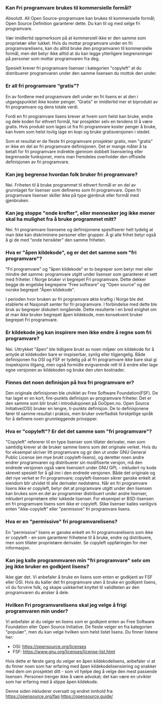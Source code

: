 ### Kan Fri programvare brukes til kommersielle formål?
Absolutt. All Open Source-programvare kan brukes til kommersielle formål; Open Source Definition garanterer dette. Du kan til og med selge fri programvare.

Vær imidlertid oppmerksom på at kommersiell ikke er den samme som proprietær eller lukket. Hvis du mottar programvare under en fri programvarelisens, kan du alltid bruke den programvaren til kommersielle formål, men det betyr ikke alltid at du kan legge ytterligere begrensninger på personer som mottar programvaren fra deg. 

Spesielt krever fri programvare lisenser i kategorien "copyleft" at du distribuerer programvaren under den samme lisensen du mottok den under.

### Er all fri programvare “gratis”?
En av fordlene med programvare delt under en fri lisens er at den i utgangspunktet ikke koster penger. “Gratis” er imidlertid mer et biprodukt av fri programvare og dens totale verdi.

Fordi en fri programvare lisens krever at hvem som helst kan bruke, endre og dele koden for ethvert formål, har prosjekter selv en tendens til å være gratis. Hvis produkt som lages ut fra fri programvare koster penger å bruke, kan hvem som helst lovlig lage en kopi og bruke gratisversjonen i stedet.

Som et resultat er de fleste fri programvare prosjekter gratis, men "gratis" er ikke en del av fri programvare definisjonen. Det er mange måter å ta betalt for fri programvare indirekte gjennom dobbelt lisensiering eller begrensede funksjoner, mens man fremdeles overholder den offisielle definisjonen av fri programvare.

### Kan jeg begrense hvordan folk bruker fri programvare?
Nei. Friheten til å bruke programmet til ethvert formål er en del av grunnlaget for lisenser som defineres som fri programvare. Open fri programvare lisenser skiller ikke på type gjenbruk eller formål med gjenbruken.

### Kan jeg stoppe "onde krefter", eller mennesker jeg ikke mener skal ha mulighet fra å bruke programmet mitt?
Nei. fri programvare lisensene og definisjonene spesifiserer helt tydelig at man ikke kan diskriminere personer eller grupper. Å gi alle frihet betyr også å gi de med “onde hensikter” den samme friheten.

### Hva er "åpen kildekode", og er det det samme som "fri programvare"?
"Fri programvare" og "åpen kildekode" er to begreper som betyr mer eller mindre det samme: programvare utgitt under lisenser som garanterer et sett med friheter. 
I Norge bruker vi begrepet Fri programvare. Dette dekker begge de engelske begrepene “Free software” og “Open source” og det norske begrepet "Åpen kildekode". 

I perioden hvor bruken av fri programvare økte kraftig i Norge ble det etablerte et Nasjonalt senter for fri programvare. I forbindelse med dette ble bruk av begreper diskutert inngående. Dette resulterte i en bred enighet om at man ikke bruker begrepet åpen kildekode, men konsekvent bruker begrepet Fri programvare.

### Er kildekode jeg kan inspirere men ikke endre å regne som fri programvare?
Nei. Uttrykket "åpen" ble tidligere brukt av noen miljøer om kildekode for å antyde at kildekoden bare er inspiserbar, synlig eller tilgjengelig. Både definisjonen fra OSI og FSF er tydelig på at fri programvare ikke bare skal gi inspeksjons tilgang, men også formidle evigvarende rett til å endre eller lage egne versjonen av kildekoden og bruke den uten kostnader.

### Finnes det noen definisjon på hva fri programvare er?
Den originale definisjonen ble utviklet av Free Software Foundation(FSF). De har laget er en kort, fire-punkts definisjon av programvare friheter. Det er den samme som blir brukt i introduksjonen på GoOpen.no. Open Source Initiative(OSI) bruker en lengre, ti-punkts definisjon. De to definisjonene fører til samme resultat i praksis, men bruker overfladisk forskjellige språk for å definere noen grunnleggende prinsipper. 

### Hva er "copyleft"? Er det det samme som "fri programvare"?
"Copyleft" refererer til en type lisenser som tillater derivater, men som samtidig krever at de bruker samme lisens som det originale verket. Hvis du for eksempel skriver litt programvare og gir den ut under GNU General Public License (en mye brukt copyleft-lisens), og deretter noen andre endrer programvaren og distribuerer sin modifiserte versjon, må den endrede versjonen også være lisensiert under GNU GPL - inkludert ny kode skrevet spesielt for å gå inn i den endrede versjonen. 
Både det originale og det nye verket er Fri programvare; copyleft-lisensen sikrer ganske enkelt at eiendom blir utvidet til alle derivater nedstrøms. 
Når en fri programvare lisens ikke er copyleft, betyr det at programvare utgitt under den lisensen kan brukes som en del av programmer distribuert under andre lisenser, inkludert proprietære eller lukkede lisenser. For eksempel er BSD-lisensen en fri programvare lisens som ikke er copyleft. Slike lisenser kalles vanligvis enten "ikke-copyleft" eller "permissive" fri programvare lisens.

### Hva er en "permissive" fri programvarelisens?
En "permissive" lisens er ganske enkelt en fri programvarelisens som ikke er copyleft - en som garanterer frihetene til å bruke, endre og distribuere, men som tillater proprietære derivater. Se copyleft oppføringen for mer informasjon.

### Kan jeg kalle programmvaren min "fri programvare" selv om jeg ikke bruker en godkjent lisens?
Ikke gjør det. Vi anbefaler å bruke en lisens som enten er godkjent av FSF eller OSI. Hvis du kaller det fri programvare uten å bruke en godkjent lisens, vil du forvirre folk, og skape usikkerhet knyttet til validiteten av den programvaren du ønsker å dele.

### Hvilken Fri programvarelisens skal jeg velge å frigi programvaren min under?
Vi anbefaler at du velger en lisens som er godkjent enten av Free Software Foundation eller Open Source Initiative. De fleste velger en fra kategorien "populær", men du kan velge hvilken som helst listet lisens. Du finner listene her:
* OSI: https://opensource.org/licenses
* FSF: https://www.gnu.org/licenses/license-list.html

Hvis dette er første gang du velger en åpen kildekodelisens, anbefaler vi at du finner noen som har erfaring med åpen kildekodelisensiering og snakker med dem om prosjektet ditt - som vil hjelpe deg å velge den mest passende lisensen. Personen trenger ikke å være advokat; det kan være en utvikler som har erfaring med å slippe åpen kildekode.

Denne siden inkluderer oversatt og endret innhold fra:
https://opensource.org/faq
https://opensource.guide/

